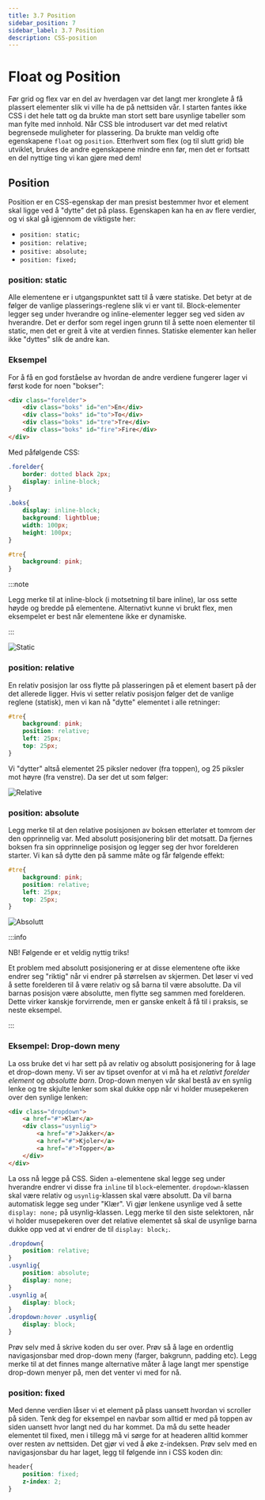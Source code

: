 ```yaml
---
title: 3.7 Position
sidebar_position: 7
sidebar_label: 3.7 Position
description: CSS-position
---
```


# Float og Position

Før grid og flex var en del av hverdagen var det langt mer kronglete å få plassert elementer slik vi ville ha de på nettsiden vår. I starten fantes ikke CSS i det hele tatt og da brukte man stort sett bare usynlige tabeller som man fylte med innhold. Når CSS ble introdusert var det med relativt begrensede muligheter for plassering. Da brukte man veldig ofte egenskapene `float` og `position`. Etterhvert som flex (og til slutt grid) ble utviklet, brukes de andre egenskapene mindre enn før, men det er fortsatt en del nyttige ting vi kan gjøre med dem!


## Position

Position er en CSS-egenskap der man presist bestemmer hvor et element skal ligge ved å "dytte" det på plass. Egenskapen kan ha en av flere verdier, og vi skal gå igjennom de viktigste her:

* `position: static;`
* `position: relative;`
* `positive: absolute;`
* `position: fixed;`

### position: static

Alle elementene er i utgangspunktet satt til å være statiske. Det betyr at de følger de vanlige plasserings-reglene slik vi er vant til. Block-elementer legger seg under hverandre og inline-elementer legger seg ved siden av hverandre. Det er derfor som regel ingen grunn til å sette noen elementer til static, men det er greit å vite at verdien finnes. Statiske elementer kan heller ikke "dyttes" slik de andre kan.

### Eksempel

For å få en god forståelse av hvordan de andre verdiene fungerer lager vi først kode for noen "bokser":

```html
<div class="forelder">
    <div class="boks" id="en">En</div>
    <div class="boks" id="to">To</div>
    <div class="boks" id="tre">Tre</div>
    <div class="boks" id="fire">Fire</div>
</div>
```

Med påfølgende CSS:

```css
.forelder{
    border: dotted black 2px;
    display: inline-block;
}

.boks{
    display: inline-block;
    background: lightblue;
    width: 100px;
    height: 100px;
}

#tre{
    background: pink;
}
```

:::note

Legg merke til at inline-block (i motsetning til bare inline), lar oss sette høyde og bredde på elementene. Alternativt kunne vi brukt flex, men eksempelet er best når elementene ikke er dynamiske.

:::

![Static](./bilder/3_6%20-%20floatogposition/position1.png)

### position: relative

En relativ posisjon lar oss flytte på plasseringen på et element basert på der det allerede ligger. Hvis vi setter relativ posisjon følger det de vanlige reglene (statisk), men vi kan nå "dytte" elementet i alle retninger:

```css
#tre{
    background: pink;
    position: relative;
    left: 25px;
    top: 25px;
}
```

Vi "dytter" altså elementet 25 piksler nedover (fra toppen), og 25 piksler mot høyre (fra venstre). Da ser det ut som følger:

![Relative](./bilder/3_6%20-%20floatogposition/position2.png)

### position: absolute 

Legg merke til at den relative posisjonen av boksen etterlater et tomrom der den opprinnelig var. Med absolutt posisjonering blir det motsatt. Da fjernes boksen fra sin opprinnelige posisjon og legger seg der hvor forelderen starter. Vi kan så dytte den på samme måte og får følgende effekt:

```css
#tre{
    background: pink;
    position: relative;
    left: 25px;
    top: 25px;
}
```

![Absolutt](./bilder/3_6%20-%20floatogposition/position3.png)

:::info

NB! Følgende er et veldig nyttig triks!

Et problem med absolutt posisjonering er at disse elementene ofte ikke endrer seg "riktig" når vi endrer på størrelsen av skjermen. Det løser vi ved å sette forelderen til å være relativ og så barna til være absolutte. Da vil barnas posisjon være absolutte, men flytte seg sammen med forelderen. Dette virker kanskje forvirrende, men er ganske enkelt å få til i praksis, se neste eksempel.

:::

### Eksempel: Drop-down meny

La oss bruke det vi har sett på av relativ og absolutt posisjonering for å lage et drop-down meny. Vi ser av tipset ovenfor at vi må ha et *relativt forelder element* og *absolutte barn*. Drop-down menyen vår skal bestå av en synlig lenke og tre skjulte lenker som skal dukke opp når vi holder musepekeren over den synlige lenken:

```html
<div class="dropdown">
    <a href="#">Klær</a>
    <div class="usynlig">
        <a href="#">Jakker</a>
        <a href="#">Kjoler</a>
        <a href="#">Topper</a>
    </div>
</div>
```

La oss nå legge på CSS. Siden `a`-elementene skal legge seg under hverandre endrer vi disse fra `inline` til `block`-elementer. `dropdown`-klassen skal være relativ og `usynlig`-klassen skal være absolutt. Da vil barna automatisk legge seg under "Klær". Vi gjør lenkene usynlige ved å sette `display: none;` på usynlig-klassen. Legg merke til den siste selektoren, når vi holder musepekeren over det relative elementet så skal de usynlige barna dukke opp ved at vi endrer de til `display: block;`.

```css
.dropdown{
    position: relative;
}
.usynlig{
    position: absolute;
    display: none;
}
.usynlig a{
    display: block;
}
.dropdown:hover .usynlig{
    display: block;
}
```

Prøv selv med å skrive koden du ser over. Prøv så å lage en ordentlig navigasjonsbar med drop-down meny (farger, bakgrunn, padding etc). Legg merke til at det finnes mange alternative måter å lage langt mer spenstige drop-down menyer på, men det venter vi med for nå.

### position: fixed

Med denne verdien låser vi et element på plass uansett hvordan vi scroller på siden. Tenk deg for eksempel en navbar som alltid er med på toppen av siden uansett hvor langt ned du har kommet. Da må du sette header elementet til fixed, men i tillegg må vi sørge for at headeren alltid kommer over resten av nettsiden. Det gjør vi ved å øke z-indeksen. Prøv selv med en navigasjonsbar du har laget, legg til følgende inn i CSS koden din:

```css
header{
    position: fixed;
    z-index: 2;
}
```
